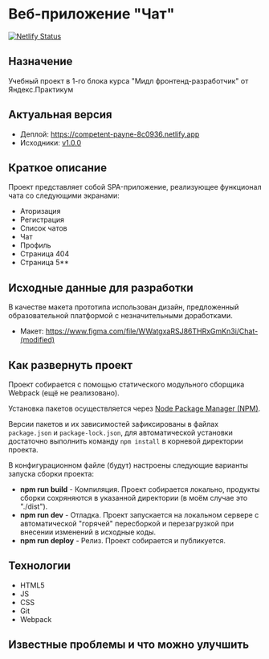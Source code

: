 # Веб-приложение "Чат"

[![Netlify Status](https://api.netlify.com/api/v1/badges/7f512a89-baca-419b-b911-22eaeadc6aa8/deploy-status)](https://app.netlify.com/sites/competent-payne-8c0936/deploys)

## Назначение

Учебный проект в 1-го блока курса "Мидл фронтенд-разработчик" от Яндекс.Практикум

## Актуальная версия

 - Деплой: https://competent-payne-8c0936.netlify.app
 - Исходники: [v1.0.0](https://github.com/jasper7466/mf.messenger.praktikum.yandex/tree/v1.0.0)
 
## Краткое описание

Проект представляет собой SPA-приложение, реализующее функционал чата со следующими экранами:

- Аторизация
- Регистрация
- Список чатов
- Чат
- Профиль
- Страница 404
- Страница 5**

## Исходные данные для разработки

В качестве макета прототипа использован дизайн, предложенный образовательной платформой с незначительными доработками.

- Макет: https://www.figma.com/file/WWatgxaRSJ86THRxGmKn3i/Chat-(modified)

## Как развернуть проект

Проект собирается с помощью статического модульного сборщика Webpack (ещё не реализовано).

Установка пакетов осуществляется через [Node Package Manager (NPM)](https://nodejs.org/en/download/).

Версии пакетов и их зависимостей зафиксированы в файлах `package.json` и `package-lock.json`, для автоматической установки достаточно выполнить команду `npm install` в корневой директории проекта.

В конфигурационном файле (будут) настроены следующие варианты запуска сборки проекта:

 - **npm run build** - Компиляция. Проект собирается локально, продукты сборки сохряняются в указанной директории (в моём случае это "./dist").
 - **npm run dev** - Отладка. Проект запускается на локальном сервере с автоматической "горячей" пересборкой и перезагрузкой при внесении изменений в исходные коды.
 - **npm run deploy** - Релиз. Проект собирается и публикуется.

## Технологии

 - HTML5
 - JS
 - CSS
 - Git
 - Webpack

## Известные проблемы и что можно улучшить